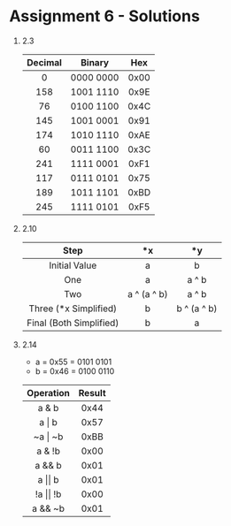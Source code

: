 # Assignment 6 - Solutions

1. 2.3
   
    | Decimal |  Binary   |  Hex  |
    | :-----: | :-------: | :---: |
    |    0    | 0000 0000 | 0x00  |
    |   158   | 1001 1110 | 0x9E  |
    |   76    | 0100 1100 | 0x4C  |
    |   145   | 1001 0001 | 0x91  |
    |   174   | 1010 1110 | 0xAE  |
    |   60    | 0011 1100 | 0x3C  |
    |   241   | 1111 0001 | 0xF1  |
    |   117   | 0111 0101 | 0x75  |
    |   189   | 1011 1101 | 0xBD  |
    |   245   | 1111 0101 | 0xF5  |

2. 2.10

    |          Step           |     *x      |     *y      |
    | :---------------------: | :---------: | :---------: |
    |      Initial Value      |      a      |      b      |
    |           One           |      a      |    a ^ b    |
    |           Two           | a ^ (a ^ b) |    a ^ b    |
    |  Three (*x Simplified)  |      b      | b ^ (a ^ b) |
    | Final (Both Simplified) |      b      |      a      |

3. 2.14
   - a = 0x55 = 0101 0101
   - b = 0x46 = 0100 0110

    | Operation  | Result |
    | :--------: | :----: |
    |   a & b    |  0x44  |
    |   a \| b   |  0x57  |
    |  ~a \| ~b  |  0xBB  |
    |   a & !b   |  0x00  |
    |   a && b   |  0x01  |
    |  a \|\| b  |  0x01  |
    | !a \|\| !b |  0x00  |
    |  a && ~b   |  0x01  |
